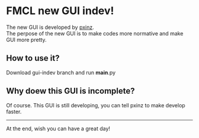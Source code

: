 # FMCL new GUI indev!  
The new GUI is developed by [pxinz](https://github.com/pxinz).  
The perpose of the new GUI is to make codes more normative and make GUI more pretty.
## How to use it?  
Download gui-indev branch and run __main__.py  
## Why doew this GUI is incomplete?  
Of course. This GUI is still developing, you can tell pxinz to make develop faster.  
***
At the end, wish you can have a great day!
